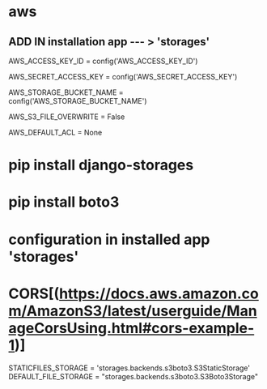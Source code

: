 # aws
## ADD IN installation app --- >  'storages'

AWS_ACCESS_KEY_ID = config('AWS_ACCESS_KEY_ID')

AWS_SECRET_ACCESS_KEY = config('AWS_SECRET_ACCESS_KEY')

AWS_STORAGE_BUCKET_NAME = config('AWS_STORAGE_BUCKET_NAME')


AWS_S3_FILE_OVERWRITE = False

AWS_DEFAULT_ACL = None
# pip install django-storages
# pip install boto3
# configuration in installed app 'storages'
# CORS[(https://docs.aws.amazon.com/AmazonS3/latest/userguide/ManageCorsUsing.html#cors-example-1)]
STATICFILES_STORAGE = 'storages.backends.s3boto3.S3StaticStorage'
DEFAULT_FILE_STORAGE = "storages.backends.s3boto3.S3Boto3Storage"
